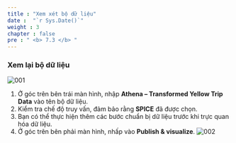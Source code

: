 ```yaml
---
title : "Xem xét bộ dữ liệu"
date :  "`r Sys.Date()`" 
weight : 3
chapter : false
pre : " <b> 7.3 </b> "
---
```


### Xem lại bộ dữ liệu
![001](../../../images/7.visualizing/7.3/001.png)

1. Ở góc trên bên trái màn hình, nhập **Athena – Transformed Yellow Trip Data** vào tên bộ dữ liệu.  
2. Kiểm tra chế độ truy vấn, đảm bảo rằng **SPICE** đã được chọn. 
3. Bạn có thể thực hiện thêm các bước chuẩn bị dữ liệu trước khi trực quan hóa dữ liệu.  
4. Ở góc trên bên phải màn hình, nhấp vào **Publish & visualize**.
![002](../../../images/7.visualizing/7.3/002.png)
 


